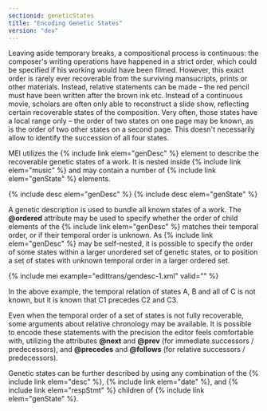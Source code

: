 ```yaml
---
sectionid: geneticStates
title: "Encoding Genetic States"
version: "dev"
---
```


Leaving aside temporary breaks, a compositional process is continuous: the composer's writing operations have happened in a strict order, which could be specified if his working would have been filmed. However, this exact order is rarely ever recoverable from the surviving mansucripts, prints or other materials. Instead, relative statements can be made – the red pencil must have been written after the brown ink etc. Instead of a continuous movie, scholars are often only able to reconstruct a slide show, reflecting certain recoverable states of the composition. Very often, those states have a local range only – the order of two states on one page may be known, as is the order of two other states on a second page. This doesn't necessarily allow to identify the succession of all four states.

MEI utilizes the {% include link elem="genDesc" %} element to describe the recoverable genetic states of a work. It is nested inside {% include link elem="music" %} and may contain a number of {% include link elem="genState" %} elements.

{% include desc elem="genDesc" %}
{% include desc elem="genState" %}

A genetic description is used to bundle all known states of a work. The **@ordered** attribute may be used to specify whether the order of child elements of the {% include link elem="genDesc" %} matches their temporal order, or if their temporal order is unknown. As {% include link elem="genDesc" %} may be self-nested, it is possible to specify the order of some states within a larger unordered set of genetic states, or to position a set of states with unknown temporal order in a larger ordered set.

{% include mei example="edittrans/gendesc-1.xml" valid="" %}

In the above example, the temporal relation of states A, B and all of C is not known, but it is known that C1 precedes C2 and C3.

Even when the temporal order of a set of states is not fully recoverable, some arguments about relative chronology may be available. It is possible to encode these statements with the precision the editor feels comfortable with, utilizing the attributes **@next** and **@prev** (for immediate successors / predecessors), and **@precedes** and **@follows** (for relative successors / predecessors).

Genetic states can be further described by using any combination of the {% include link elem="desc" %}, {% include link elem="date" %}, and {% include link elem="respStmt" %} children of {% include link elem="genState" %}.
